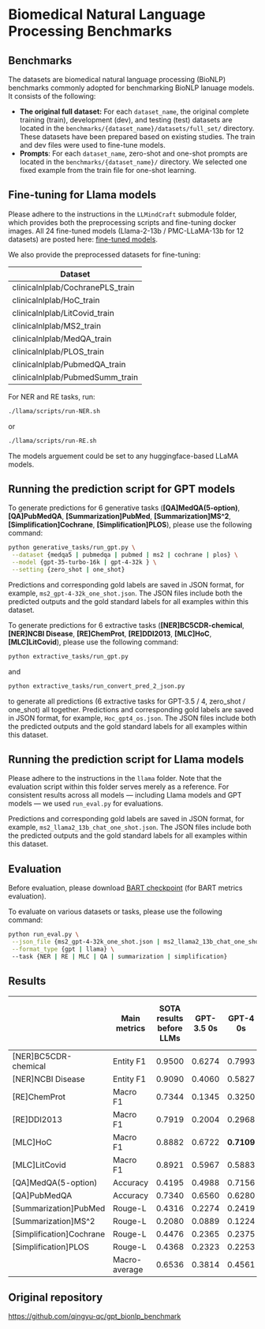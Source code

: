# Biomedical Natural Language Processing Benchmarks


## Benchmarks
The datasets are biomedical natural language processing (BioNLP) benchmarks commonly adopted for benchmarking BioNLP lanuage models. It consists of the following:
- **The original full dataset:** For each `dataset_name`, the original complete training (train), development (dev), and testing (test) datasets are located in the `benchmarks/{dataset_name}/datasets/full_set/` directory. These datasets have been prepared based on existing studies. The train and dev files were used to fine-tune models.
- **Prompts**: For each `dataset_name`, zero-shot and one-shot prompts are located in the `benchmarks/{dataset_name}/` directory. We selected one fixed example from the train file for one-shot learning.

## Fine-tuning for Llama models

Please adhere to the instructions in the `LLMindCraft` submodule folder, which provides both the preprocessing scripts and fine-tuning docker images. All 24 fine-tuned models (Llama-2-13b / PMC-LLaMA-13b for 12 datasets) are posted here: [fine-tuned models](https://huggingface.co/clinicalnlplab).

We also provide the preprocessed datasets for fine-tuning:

| Dataset                                           |
|---------------------------------------------------|
| clinicalnlplab/CochranePLS_train                  |
| clinicalnlplab/HoC_train                          |
| clinicalnlplab/LitCovid_train                     |
| clinicalnlplab/MS2_train                          |
| clinicalnlplab/MedQA_train                        |
| clinicalnlplab/PLOS_train                         |
| clinicalnlplab/PubmedQA_train                     |
| clinicalnlplab/PubmedSumm_train                   |

For NER and RE tasks, run:
```bash
./llama/scripts/run-NER.sh 
```
or
```bash
./llama/scripts/run-RE.sh 
```
The models arguement could be set to any huggingface-based LLaMA models.

## Running the prediction script for GPT models

To generate predictions for 6 generative tasks (**[QA]MedQA(5-option)**, **[QA]PubMedQA**, **[Summarization]PubMed**, **[Summarization]MS^2**, **[Simplification]Cochrane**, **[Simplification]PLOS**), please use the following command:

```bash
python generative_tasks/run_gpt.py \
 --dataset {medqa5 | pubmedqa | pubmed | ms2 | cochrane | plos} \
 --model {gpt-35-turbo-16k | gpt-4-32k } \
 --setting {zero_shot | one_shot}
```
Predictions and corresponding gold labels are saved in JSON format, for example, `ms2_gpt-4-32k_one_shot.json`. The JSON files include both the predicted outputs and the gold standard labels for all examples within this dataset.

To generate predictions for 6 extractive tasks (**[NER]BC5CDR-chemical**, **[NER]NCBI Disease**, **[RE]ChemProt**, **[RE]DDI2013**, **[MLC]HoC**,  **[MLC]LitCovid**), please use the following command:

```bash
python extractive_tasks/run_gpt.py
```
and
```bash
python extractive_tasks/run_convert_pred_2_json.py
```
to generate all predictions (6 extractive tasks for GPT-3.5 / 4, zero_shot / one_shot) all together. Predictions and corresponding gold labels are saved in JSON format, for example, `Hoc_gpt4_os.json`. The JSON files include both the predicted outputs and the gold standard labels for all examples within this dataset.

## Running the prediction script for Llama models

Please adhere to the instructions in the `llama` folder. Note that the evaluation script within this folder serves merely as a reference. For consistent results across all models — including Llama models and GPT models — we used `run_eval.py` for evaluations.

Predictions and corresponding gold labels are saved in JSON format, for example, `ms2_llama2_13b_chat_one_shot.json`. The JSON files include both the predicted outputs and the gold standard labels for all examples within this dataset.

## Evaluation

Before evaluation, please download [BART checkpoint](https://drive.google.com/u/0/uc?id=1_7JfF7KOInb7ZrxKHIigTMR4ChVET01m&export=download) (for BART metrics evaluation).

To evaluate on various datasets or tasks, please use the following command:
```bash
python run_eval.py \
 --json_file {ms2_gpt-4-32k_one_shot.json | ms2_llama2_13b_chat_one_shot.json | ...} \
 --format_type {gpt | llama} \ 
 --task {NER | RE | MLC | QA | summarization | simplification}
```


## Results

|             | Main metrics |SOTA results before LLMs | GPT-3.5 0s | GPT-4 0s  | LLAMA2 13B 0s | GPT-3.5 1s | GPT-4 1s  | LLAMA2 13B 1s | GPT-3.5 5s | GPT-4 5s  | LLAMA2 13B 5s | LLAMA2 13B fine-tuned | PMC LLAMA 13B fine-tuned |
|-------------|-----|---------------------|---------|---------|------------|---------|---------|------------|------------|---------------|------------|------------|---------------|
| [NER]BC5CDR-chemical     | Entity F1       | 0.9500  | 0.6274  | 0.7993 | 0.3944  | 0.7133  | **0.8327***  |0.6276 | 0.7228 | 0.7979 | 0.5530 | **0.9149** | 0.9063 |
| [NER]NCBI Disease        | Entity F1       | 0.9090  | 0.4060  | 0.5827 | 0.2211  | 0.4817  | 0.5988  |0.3811 | 0.4309 | **0.6389*** | 0.4847 | **0.8682*** | 0.8353 |
| [RE]ChemProt             | Macro F1        | 0.7344  | 0.1345  | 0.3250 | 0.1392  | 0.1280  | 0.3391  |0.0718 | 0.1758 | **0.3756** | 0.0967 | **0.4612*** | 0.3111 |
| [RE]DDI2013              | Macro F1        | 0.7919  | 0.2004  | 0.2968 | 0.1305  | 0.2126  | **0.3312**  |0.1779 | 0.1706 | 0.3276 | 0.1663 | **0.6218** | 0.5700 |
| [MLC]HoC                 | Macro F1        | 0.8882  | 0.6722  | **0.7109** | 0.1285  | 0.6671  | 0.7093  |0.3072 | 0.6994 | 0.7099 | 0.1797 | **0.6957*** | 0.4221 |
| [MLC]LitCovid            | Macro F1        | 0.8921  | 0.5967  | 0.5883 | 0.3825  | 0.6009  | 0.5901  |0.4808 | **0.6179** | 0.6077 | 0.3305 | **0.5725*** | 0.4273 |
| [QA]MedQA(5-option)      | Accuracy        | 0.4195  | 0.4988  | 0.7156 | 0.2522  | 0.5161  | 0.7439  |0.2899 | 0.5208 | **0.7651*** | 0.3504 | **0.4462*** | 0.3975 |
| [QA]PubMedQA             | Accuracy        | 0.7340  | 0.6560  | 0.6280 | 0.5520  | 0.4600  | 0.7100  |0.2660 | 0.6920 | **0.7580*** | 0.6000 | **0.8040*** | 0.7680 |
| [Summarization]PubMed    | Rouge-L         | 0.4316  | 0.2274  | 0.2419 | 0.1190  | 0.2351  | 0.2427  |0.0989 | 0.2423 | **0.2444** | 0.1629 | **0.1857*** | 0.1684 |
| [Summarization]MS^2      | Rouge-L         | 0.2080  | 0.0889  | 0.1224 | 0.0948  | 0.1132  | **0.1248**  |0.0320 | 0.1013 | 0.1218 | 0.1205 | **0.0934*** | 0.0059 |
| [Simplification]Cochrane | Rouge-L         | 0.4476  | 0.2365  | 0.2375 | 0.2081  | 0.2447  | 0.2385  |0.2207 | **0.2470** | 0.2469 | 0.2283 | 0.2355 | **0.2370** |
| [Simplification]PLOS     | Rouge-L         | 0.4368  | 0.2323  | 0.2253 | 0.2121  | **0.2449***  | 0.2386  |0.1836 | 0.2416 | 0.2409 | 0.1656 | **0.2583** | 0.2577 |
|                          | Macro-average   | 0.6536  | 0.3814  | 0.4561 | 0.2362  | 0.3848  | 0.4750  |0.2614 | 0.4052 | **0.4862** | 0.2866 | **0.5131** | 0.4422 |


## Original repository

https://github.com/qingyu-qc/gpt_bionlp_benchmark
